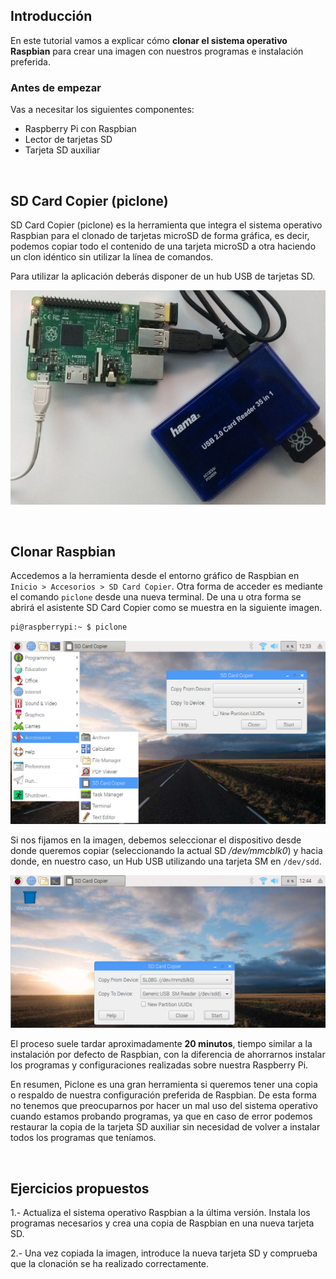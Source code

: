 ## Introducción

En este tutorial vamos a explicar cómo **clonar el sistema operativo Raspbian** para crear una imagen con nuestros programas e instalación preferida.

### Antes de empezar

Vas a necesitar los siguientes componentes:

- Raspberry Pi con Raspbian
- Lector de tarjetas SD
- Tarjeta SD auxiliar



<br />



## SD Card Copier (piclone)

SD Card Copier (piclone) es la herramienta que integra el sistema operativo Raspbian para el clonado de tarjetas microSD de forma gráfica, es decir, podemos copiar todo el contenido de una tarjeta microSD a otra haciendo un clon idéntico sin utilizar la línea de comandos.

Para utilizar la aplicación deberás disponer de un hub USB de tarjetas SD.

![](img/hub.png)



<br />



## Clonar Raspbian

Accedemos a la herramienta desde el entorno gráfico de Raspbian en `Inicio > Accesorios > SD Card Copier`. Otra forma de acceder es mediante el comando `piclone` desde una nueva terminal. De una u otra forma se abrirá el asistente SD Card Copier como se muestra en la siguiente imagen.

```sh
pi@raspberrypi:~ $ piclone
```

![](img/sd-card-copier.png)

Si nos fijamos en la imagen, debemos seleccionar el dispositivo desde donde queremos copiar (seleccionando la actual SD */dev/mmcblk0*) y hacia donde, en nuestro caso, un Hub USB utilizando una tarjeta SM en `/dev/sdd`.

![](img/copy.png)

El proceso suele tardar aproximadamente **20 minutos**, tiempo similar a la instalación por defecto de Raspbian, con la diferencia de ahorrarnos instalar los programas y configuraciones realizadas sobre nuestra Raspberry Pi.

En resumen, Piclone es una gran herramienta si queremos tener una copia o respaldo de nuestra configuración preferida de Raspbian. De esta forma no tenemos que preocuparnos por hacer un mal uso del sistema operativo cuando estamos probando programas, ya que en caso de error podemos restaurar la copia de la tarjeta SD auxiliar sin necesidad de volver a instalar todos los programas que teníamos.



<br />



## Ejercicios propuestos

1.- Actualiza el sistema operativo Raspbian a la última versión. Instala los programas necesarios y crea una copia de Raspbian en una nueva tarjeta SD.

2.- Una vez copiada la imagen, introduce la nueva tarjeta SD y comprueba que la clonación se ha realizado correctamente.
